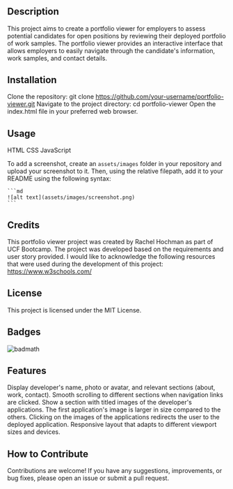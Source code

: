 # <Professional Portfolio>

## Description

This project aims to create a portfolio viewer for employers to assess potential candidates for open positions by reviewing their deployed portfolio of work samples. The portfolio viewer provides an interactive interface that allows employers to easily navigate through the candidate's information, work samples, and contact details.

## Installation

Clone the repository: git clone https://github.com/your-username/portfolio-viewer.git
Navigate to the project directory: cd portfolio-viewer
Open the index.html file in your preferred web browser.

## Usage

HTML
CSS
JavaScript

To add a screenshot, create an `assets/images` folder in your repository and upload your screenshot to it. Then, using the relative filepath, add it to your README using the following syntax:

    ```md
    ![alt text](assets/images/screenshot.png)
    ```

## Credits

This portfolio viewer project was created by Rachel Hochman as part of UCF Bootcamp. The project was developed based on the requirements and user story provided. I would like to acknowledge the following resources that were used during the development of this project: https://www.w3schools.com/ 

## License

This project is licensed under the MIT License.


## Badges

![badmath](https://img.shields.io/github/languages/top/lernantino/badmath)

## Features

Display developer's name, photo or avatar, and relevant sections (about, work, contact). Smooth scrolling to different sections when navigation links are clicked. Show a section with titled images of the developer's applications. The first application's image is larger in size compared to the others. Clicking on the images of the applications redirects the user to the deployed application. Responsive layout that adapts to different viewport sizes and devices.

## How to Contribute

Contributions are welcome! If you have any suggestions, improvements, or bug fixes, please open an issue or submit a pull request.